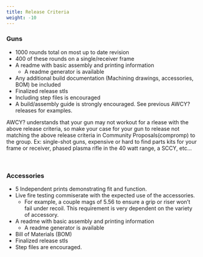```yaml
---
title: Release Criteria
weight: -10
---
```

<!--more-->

### Guns
- 1000 rounds total on most up to date revision
- 400 of these rounds on a single/receiver frame
- A readme with basic assembly and printing information
  - A readme generator is available
- Any additional build documentation (Machining drawings, accessories, BOM) be included
- Finalized release stls
- Including step files is encouraged
- A build/assembly guide is strongly encouraged. See previous AWCY? releases for examples.

AWCY? understands that your gun may not workout for a rlease with the above release criteria, so make your case for your gun to release not matching the above release criteria in Community Proposals(compromp) to the group. Ex: single-shot guns, expensive or hard to find parts kits for your frame or receiver, phased plasma rifle in the 40 watt range, a SCCY, etc...

&nbsp;
&nbsp;

### Accessories
- 5 Independent prints demonstrating fit and function.
- Live fire testing commiserate with the expected use of the accessories. 
  - For example, a couple mags of 5.56 to ensure a grip or riser won’t fail under recoil. This requirement is very dependent on the variety of accessory.
- A readme with basic assembly and printing information
  - A readme generator is available
- Bill of Materials (BOM)
- Finalized release stls
- Step files are encouraged.
